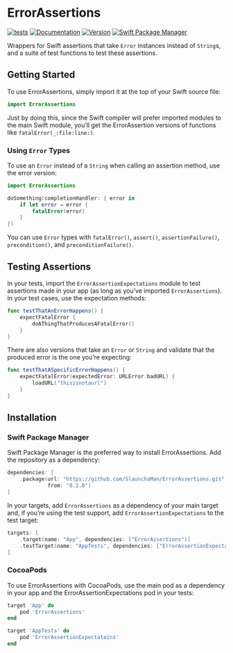 # ErrorAssertions

[![tests](https://github.com/SlaunchaMan/ErrorAssertions/workflows/tests/badge.svg)](https://github.com/SlaunchaMan/ErrorAssertions/actions?query=workflow%3Atests)
[![Documentation](https://SlaunchaMan.github.io/ErrorAssertions/badge.svg)](https://SlaunchaMan.github.io/ErrorAssertions)
[![Version](https://img.shields.io/cocoapods/v/ErrorAssertions.svg?style=flat)](https://cocoapods.org/pods/ErrorAssertions)
[![Swift Package Manager](https://img.shields.io/badge/SPM-compatible-orange.svg)](https://swift.org/package-manager)

Wrappers for Swift assertions that take `Error` instances instead of `String`s, 
and a suite of test functions to test these assertions.

## Getting Started

To use ErrorAssertions, simply import it at the top of your Swift source file:

```swift
import ErrorAssertions
```

Just by doing this, since the Swift compiler will prefer imported modules to the
main Swift module, you’ll get the ErrorAssertion versions of functions like
`fatalError(_:file:line:)`.

### Using `Error` Types

To use an `Error` instead of a `String` when calling an assertion method, use
the error version:

```swift
import ErrorAssertions

doSomething(completionHandler: { error in
    if let error = error {
        fatalError(error)
    }
})
```

You can use `Error` types with `fatalError()`, `assert()`, `assertionFailure()`,
`precondition()`, and `preconditionFailure()`.

## Testing Assertions

In your tests, import the `ErrorAssertionExpectations` module to test assertions
made in your app (as long as you’ve imported `ErrorAssertions`). In your test
cases, use the expectation methods:

```swift
func testThatAnErrorHappens() {
    expectFatalError {
        doAThingThatProducesAFatalError()
    }
}
```

There are also versions that take an `Error` or `String` and validate that the
produced error is the one you’re expecting:

```swift
func testThatASpecificErrorHappens() {
    expectFatalError(expectedError: URLError.badURL) {
        loadURL("thisisnotaurl")
    }
}
```

## Installation

### Swift Package Manager

Swift Package Manager is the preferred way to install ErrorAssertions. Add the
repository as a dependency:

```swift
dependencies: [
    .package(url: "https://github.com/SlaunchaMan/ErrorAssertions.git",
             from: "0.2.0")
]
```

In your targets, add `ErrorAssertions` as a dependency of your main target and,
if you’re using the test support, add `ErrorAssertionExpectations` to the test
target:

```swift
targets: [
    .target(name: "App", dependencies: ["ErrorAssertions")]
    .testTarget(name: "AppTests", dependencies: ["ErrorAssertionExpectations"])
]
```

### CocoaPods

To use ErrorAssertions with CocoaPods, use the main pod as a dependency in your
app and the ErrorAssertionExpectations pod in your tests:

```ruby
target 'App' do
    pod 'ErrorAssertions'
end

target 'AppTests' do
    pod 'ErrorAssertionExpectatoins'
end
```
